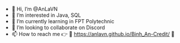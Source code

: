 - 👋 Hi, I’m @AnLaVN
- 👀 I’m interested in Java, SQL
- 🌱 I’m currently learning in FPT Polytechnic
- 💞️ I’m looking to collaborate on Discord
- 📫 How to reach me 👉 🔗 https://anlavn.github.io/Binh_An-Credit/ 🔗

<!---
AnLaVN/AnLaVN is a ✨ special ✨ repository because its `README.md` (this file) appears on your GitHub profile.
You can click the Preview link to take a look at your changes.
--->
